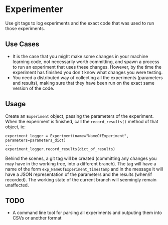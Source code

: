 Experimenter
=======
Use git tags to log experiments and the exact code that was used to run those experiments.

Use Cases
-----
  * It is the case that you might make some changes in your machine learning code, not necessarily worth committing, and
spawn a process to run an experiment that uses these changes. However, by the time the experiment has finished you don't
know what changes you were testing.
  * You need a distributed way of collecting all the experiments (parameters and results), making sure that they have 
been run on the exact same version of the code.

Usage
-----
Create an `Experiment` object, passing the parameters of the experiment. When the experiment is finished, call
the `record_results()` method of that object, ie:
```
experiment_logger = Experiment(name="NameOfExperiment", parameters=parameters_dict)
...
experiment_logger.record_results(dict_of_results)
```

Behind the scenes, a git tag will be created (committing any changes you may have in the working tree, into a
different branch). The tag will have a name of the form `exp_NameOfExperiment_timestamp` and in the message it will 
have a JSON representation of the parameters and the results (when/if recorded). The working state of the current 
branch will seemingly remain unaffected.
 
 
TODO
------
   * A command line tool for parsing all experiments and outputing them into CSVs or another format

